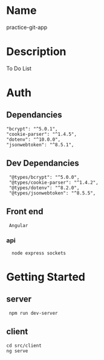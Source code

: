 # Name
practice-git-app
# Description
To Do List
# Auth
## Dependancies
    "bcrypt": "^5.0.1", 
    "cookie-parser": "^1.4.5",
    "dotenv": "^10.0.0",
    "jsonwebtoken": "^8.5.1",
 ## Dev Dependancies
     "@types/bcrypt": "^5.0.0",
     "@types/cookie-parser": "^1.4.2",
     "@types/dotenv": "^8.2.0",
     "@types/jsonwebtoken": "^8.5.5",
  ## Front end
     Angular
  ### api
      node express sockets
 # Getting Started
  ## server
     npm run dev-server
  ## client
    cd src/client
    ng serve

